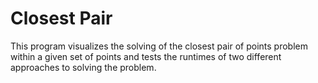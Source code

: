 # Closest Pair
This program visualizes the solving of the closest pair of points problem within a given set of points and tests the runtimes of two different approaches to solving the problem.
